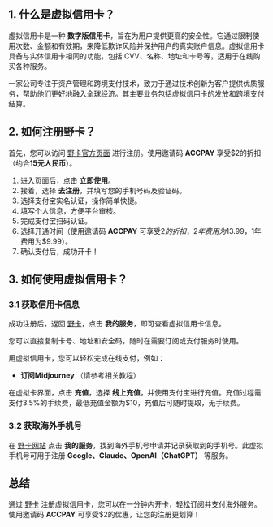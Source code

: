 ## 1. 什么是虚拟信用卡？

虚拟信用卡是一种 **数字版信用卡**，旨在为用户提供更高的安全性。它通过限制使用次数、金额和有效期，来降低欺诈风险并保护用户的真实账户信息。虚拟信用卡具备与实体信用卡相同的功能，包括 CVV、名称、地址和卡号等，适用于在线购买各种服务。

一家公司专注于资产管理和跨境支付技术，致力于通过技术创新为客户提供优质服务，帮助他们更好地融入全球经济。其主要业务包括虚拟信用卡的发放和跨境支付结算。

## 2. 如何注册野卡？

首先，您可以访问 [野卡官方页面](https://bit.ly/bewildcard) 进行注册。使用邀请码 **ACCPAY** 享受$2的折扣（约合**15元人民币**）。

1. 进入页面后，点击 **立即使用**。
2. 接着，选择 **去注册**，并填写您的手机号码及验证码。
3. 选择支付宝实名认证，操作简单快捷。
4. 填写个人信息，方便平台审核。
5. 完成支付宝扫码认证。
6. 选择开通时间（使用邀请码 **ACCPAY** 可享受$2的折扣，2年费用为$13.99，1年费用为$9.99）。
7. 确认支付后，成功开卡！

## 3. 如何使用虚拟信用卡？

### 3.1 获取信用卡信息

成功注册后，返回 [野卡](https://bit.ly/bewildcard)，点击 **我的服务**，即可查看虚拟信用卡信息。

您可以直接复制卡号、地址和安全码，随时在需要订阅或支付服务时使用。

用虚拟信用卡，您可以轻松完成在线支付，例如：

- **订阅Midjourney** （请参考相关教程）

在虚拟卡界面，点击 **充值**，选择 **线上充值**，并使用支付宝进行充值。充值过程需支付3.5%的手续费，最低充值金额为$10，充值后可随时提取，无手续费。

### 3.2 获取海外手机号

在 [野卡网站](https://bit.ly/bewildcard) 点击 **我的服务**，找到海外手机号申请并记录获取到的手机号。此虚拟手机号可用于注册 **Google、Claude、OpenAI（ChatGPT）** 等服务。

## 总结

通过 [野卡](https://bit.ly/bewildcard) 注册虚拟信用卡，您可以在一分钟内开卡，轻松订阅并支付海外服务。使用邀请码 **ACCPAY** 可享受$2的优惠，让您的注册更划算！